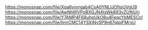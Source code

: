 https://monosnap.com/file/Xqa6vnrrgab4CsA0YNLlJOfioUVgU9
https://monosnap.com/file/AwNhWVPoBXGJN4tsWk893vZUftiUri
https://monosnap.com/file/Y7AMP4F68uhpUkO8u4FeqcYbMESCcI
https://monosnap.com/file/linnCMC14YSXiNvSP9n67qlpjFMrxU